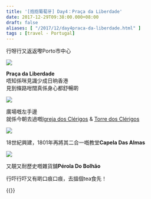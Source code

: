 ```yaml
---
title: '[抱抱葡萄牙] Day4：Praça da Liberdade'
date: 2017-12-29T09:38:00.000+08:00
draft: false
aliases: [ "/2017/12/day4praca-da-liberdade.html" ]
tags : [travel - Portugal]
---
```


行呀行又返返嚟Porto市中心  

![](/images/portugal4j.jpg)

**Praça da Liberdade**  
唔知係咪見識少成日晌香港  
見到條路咁闊真係身心都舒暢啲  

![](/images/portugal4j1.jpg)

廣場嘅左手邊  
就係今朝去過嘅[Igreja dos Clérigos](https://hidie.net/portugal4c/) & [Torre dos Clérigos](https://hidie.net/portugal4b/)  

![](/images/portugal4.jpg)

18世紀興建，1801年再將其二合一嘅教堂**Capela Das Almas**  

![](/images/portugal4j2.jpg)

又靚又耐歷史嘅雜貨舖**Pérola Do Bolhão**  
  
行吓行吓又有啲口痕口痕，去搵個tea食先！  
  
  
  

{{<portugal>}}  
